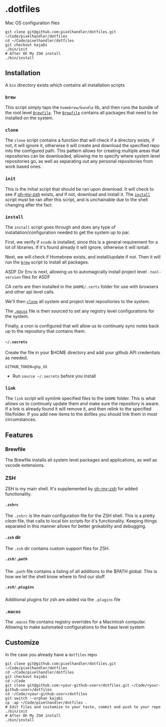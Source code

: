 .dotfiles
===

Mac OS configuration files

```shell
git clone git@github.com:pixelhandler/dotfiles.git ~/Code/pixelhandler/dotfiles
cd ~/Code/pixelhandler/dotfiles
git checkout kajabi
./bin/init
# After Oh My ZSH install
./bin/install
```

## Installation

A `bin` directory exists which contains all installation scripts

### `brew`

This script simply taps the `homebrew/bundle` lib, and then runs the bundle of the root level [`Brewfile`](#brewfile). The [`Brewfile`](#brewfile) contains all packages that need to be installed on the system.

### `clone`

The `clone` script contains a function that will check if a directory exists, if not, it will ignore it, otherwise it will create and download the specified repo into the configured path. This pattern allows for creating multiple areas that repositories can be downloaded, allowing me to specify where system level repositories go, as well as separating out any personal repositories from work based ones.

### `init`

This is the initial script that should be ran upon download. It will check to see if [oh-my-zsh](https://ohmyz.sh/) exists, and if not, download and install it. The [`install`](#install) script must be ran after this script, and is unchainable due to the shell changing after the fact.

### `install`

The `install` script goes through and does any type of installation/configuration needed to get the system up to par.

First, we verify if `xcode` is installed, since this is a general requirement for a lot of libraries. If it's found already it will ignore, otherwise it will isntall.

Next, we will check if Homebrew exists, and install/update if not. Then it will run the [`brew`](#brew) script to install all packages.

ASDF Dir Env is next, allowing us to automagically install project level `.tool-version` files for ASDF

CA certs are then installed in the `$HOME/.certs` folder for use with browsers and other api level calls.

We'll then [`clone`](#clone) all system and project level repositories to the system.

The [`.macos`](#macos) file is then sourced to set any registry level configurations for the system.

Finally, a cron is configured that will allow us to continuely sync notes back up to the repository that contains them.

#### `~/.secrets`

Create the file in your $HOME directory and add your github API credentials as needed.

```
GITHUB_TOKEN=ghp_XX
```

* Run `source ~/.secrets` before you install

### `link`

The `link` script will symlink specified files to the `$HOME` folder. This is what allows us to continuely update them and make sure the repository is aware. If a link is already found it will remove it, and then relink to the specified file/folder. If you add new items to the dofiles you should link them in most circumstances.

## Features

### Brewfile

The Brewfile installs all system level packages and applications, as well as vscode extensions.

### ZSH

ZSH is my main shell. It's supplemented by [oh-my-zsh](https://ohmyz.sh/) for added functionality.

#### `.zshrc`

The `.zshrc` is the main configuration file for the ZSH shell. This is a pretty _clean_ file, that calls to local bin scripts for it's functionality. Keeping things separated in this manner allows for better grokability and debugging.

#### `.zsh` dir

The `.zsh` dir contains custom support files for ZSH.

##### `.zsh/.path`

The `.path` file contains a listing of all additions to the $PATH global. This is how we let the shell know where to find our stuff

##### `.zsh/.plugins`

Additional plugins for zsh are added via the `.plugins` file

### `.macos`

The `.macos` file contains registry overrides for a Macintosh computer. Allowing to make automated configurations to the base level system

## Customize

In the case you already have a `dotfiles` repo

```shell
git clone git@github.com:pixelhandler/dotfiles.git ~/Code/pixelhandler/dotfiles
cd ~/Code/pixelhandler/dotfiles
git checkout kajabi
cd ~/Code
git clone git@github.com:<your-github-user>/dotfiles.git ~/Code/<your-github-user>/dotfiles
cd ~/Code/<your-github-user>/dotfiles
git switch --orphan kajabi
cp -ap ~/Code/pixelhandler/dotfiles .
# Edit files and customize to your taste, commit and push to your repo
./bin/init
# After Oh My ZSH install
./bin/install
```
